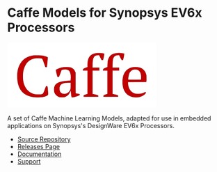 # Caffe Models for Synopsys EV6x Processors

![Logo Caffer](images/logo-caffe.png)

A set of Caffe Machine Learning Models, adapted for use in embedded applications
on Synopsys's DesignWare EV6x Processors.

* [Source Repository](https://github.com/foss-for-synopsys-dwc-arc-processors/synopsys-caffe-models)
* [Releases Page](https://github.com/foss-for-synopsys-dwc-arc-processors/synopsys-caffe-models/releases)
* [Documentation](https://github.com/foss-for-synopsys-dwc-arc-processors/synopsys-caffe-models/blob/master/README.md)
* [Support](https://github.com/foss-for-synopsys-dwc-arc-processors/synopsys-caffe-models/issues)
